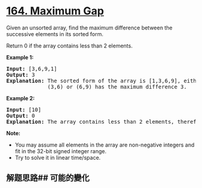 # [164. Maximum Gap](https://leetcode-cn.com/problems/maximum-gap/)
Given an unsorted array, find the maximum difference between the successive elements in its sorted form.

Return 0 if the array contains less than 2 elements.

**Example 1:**


<pre><strong>Input:</strong> [3,6,9,1]
<strong>Output:</strong> 3
<strong>Explanation:</strong> The sorted form of the array is [1,3,6,9], either
             (3,6) or (6,9) has the maximum difference 3.</pre>

**Example 2:**


<pre><strong>Input:</strong> [10]
<strong>Output:</strong> 0
<strong>Explanation:</strong> The array contains less than 2 elements, therefore return 0.</pre>

**Note:**


- You may assume all elements in the array are non-negative integers and fit in the 32-bit signed integer range.
- Try to solve it in linear time/space.
## 解题思路## 可能的變化